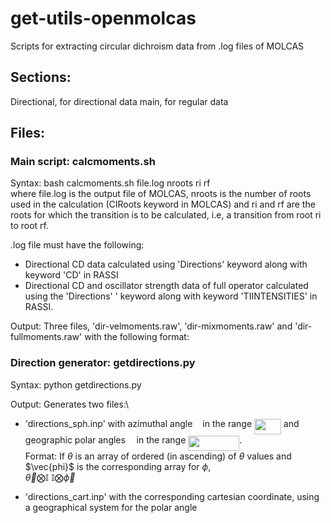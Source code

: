 # get-utils-openmolcas
Scripts for extracting circular dichroism data from .log files of MOLCAS 

## Sections: 
Directional, for directional data
main, for regular data

## Files:
### Main script: calcmoments.sh
Syntax: bash calcmoments.sh file.log nroots ri rf \
where file.log is the output file of MOLCAS, nroots is the number of roots used in the calculation (CIRoots keyword in MOLCAS) and ri and rf are the roots for which the transition is to be calculated, i.e, a transition from root ri to root rf. 

.log file must have the following:
* Directional CD data calculated using 'Directions' keyword along with keyword 'CD' in RASSI
* Directional CD and oscillator strength data of full operator calculated using the 'Directions' \'
  keyword along with keyword 'TIINTENSITIES' in RASSI. 

Output: Three files, 'dir-velmoments.raw', 'dir-mixmoments.raw' and 'dir-fullmoments.raw' with the following format: \
<x-coordinate> <y-coordinate> <z-coordinate> <rotatory strength in cgs units>
  
### Direction generator: getdirections.py
Syntax: python getdirections.py <grid size>

Output: Generates two files:\
* 'directions_sph.inp' with azimuthal angle <img src="/directional/tex/27e556cf3caa0673ac49a8f0de3c73ca.svg?invert_in_darkmode&sanitize=true" align=middle width=8.17352744999999pt height=22.831056599999986pt/> in the range <img src="/directional/tex/57e00d58bd259da9dc7986c73476b955.svg?invert_in_darkmode&sanitize=true" align=middle width=42.83683799999999pt height=24.65753399999998pt/> and geographic polar angles <img src="/directional/tex/f50853d41be7d55874e952eb0d80c53e.svg?invert_in_darkmode&sanitize=true" align=middle width=9.794543549999991pt height=22.831056599999986pt/> in the range <img src="/directional/tex/7c0876e2c6b579316b5e58cf99289514.svg?invert_in_darkmode&sanitize=true" align=middle width=82.02077729999998pt height=24.65753399999998pt/>.\
   Format: If $\theta$ is an array of ordered (in ascending) of $\theta$ values and $\vec{phi}$ is the corresponding array for $\phi$,\
   $\vec{\theta}\bigotimes\mathbb{I}$  $\mathbb{I}\bigotimes\vec{\phi}$

* 'directions_cart.inp' with the corresponding cartesian coordinate, using a geographical system for the polar angle <img src="/directional/tex/f50853d41be7d55874e952eb0d80c53e.svg?invert_in_darkmode&sanitize=true" align=middle width=9.794543549999991pt height=22.831056599999986pt/>



